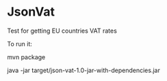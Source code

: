 # JsonVat
Test for getting EU countries VAT rates

To run it:

mvn package

java -jar target/json-vat-1.0-jar-with-dependencies.jar
